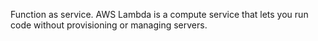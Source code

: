 Function as service. AWS Lambda is a compute service that lets you run code without provisioning or managing servers.

